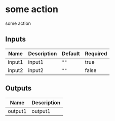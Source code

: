 <!-- BEGIN_ACTIONS_HEADER -->
# some action
<!-- END_ACTIONS_HEADER -->

<!-- BEGIN_ACTIONS_DESCRIPTION -->
some action
<!-- END_ACTIONS_DESCRIPTION -->

<!-- BEGIN_ACTIONS_INPUTS -->
## Inputs

| Name | Description | Default | Required |
|------|-------------|---------|----------|
| input1 | input1 | `""` | true
| input2 | input2 | `""` | false
<!-- END_ACTIONS_INPUTS -->

<!-- BEGIN_ACTIONS_OUTPUTS -->
## Outputs

| Name | Description |
|------|-------------|
| output1 | output1 |
<!-- END_ACTIONS_OUTPUTS -->
